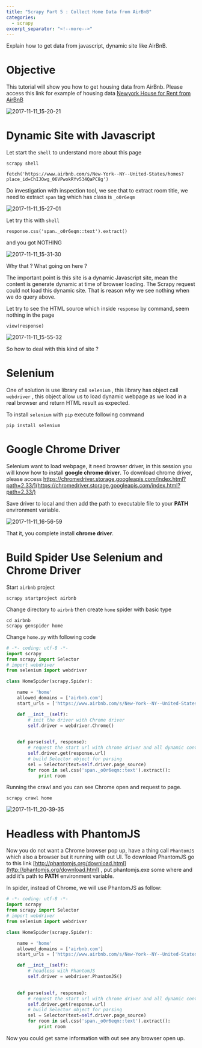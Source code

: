 ```yaml
---
title: "Scrapy Part 5 : Collect Home Data from AirBnB"
categories:
  - scrapy
excerpt_separator: "<!--more-->"
---
```



Explain how to get data from javascript, dynamic site like AirBnB.

<!--more-->

# Objective

This tutorial will show you how to get housing data from AirBnb. Please access this link for example of housing data [Newyork House for Rent from AirBnB](https://www.airbnb.com/s/New-York--NY--United-States/homes?place_id=ChIJOwg_06VPwokRYv534QaPC8g)

![2017-11-11_15-20-21](/assets\images\2017-11-11_15-20-21.jpg)

# Dynamic Site with Javascript

Let start the `shell` to understand more about this page

```shell
scrapy shell
```

```
fetch('https://www.airbnb.com/s/New-York--NY--United-States/homes?place_id=ChIJOwg_06VPwokRYv534QaPC8g')
```

Do investigation with inspection tool, we see that to extract room title, we need to extract `span` tag which has class is `_o0r6eqm` 

![2017-11-11_15-27-01](/assets\images\2017-11-11_15-27-01.jpg)

Let try this with `shell`

```shell
response.css('span._o0r6eqm::text').extract()
```

and you got NOTHING

![2017-11-11_15-31-30](/assets\images\2017-11-11_15-31-30.jpg)

Why that ?  What going on here ?

The important point is this site is a dynamic Javascript site, mean the content is generate dynamic at time of browser loading. The Scrapy request could not load this dynamic site. That is reason why we see nothing when we do query above.

Let try to see the HTML source which inside `response`  by command, seem nothing in the page

```shell
view(response)
```

![2017-11-11_15-55-32](C:\site\minimal-mistakes\assets\images\2017-11-11_15-55-32.jpg)

So how to deal with this kind of site ?

# Selenium

One of solution is use library call `selenium` , this library has object call `webdriver` , this object allow us to load dynamic webpage as we load in a real browser and return HTML result as expected.

To install `selenium` with `pip` execute following command

```shell
pip install selenium
```

# Google Chrome Driver

Selenium want to load webpage, it need browser driver, in this session you will know how to install **google chrome driver**. To download chrome driver, please access https://chromedriver.storage.googleapis.com/index.html?path=2.33/](https://chromedriver.storage.googleapis.com/index.html?path=2.33/)

Save driver to local and then add the path to executable file to your **PATH** environment variable.

![2017-11-11_16-56-59](/assets\images\2017-11-11_16-56-59.jpg)

That it, you complete install **chrome driver**.

# Build Spider Use Selenium and Chrome Driver

Start `airbnb` project

```shell
scrapy startproject airbnb
```

Change directory to `airbnb` then create `home` spider with basic type

```shell
cd airbnb
scrapy genspider home
```

Change `home.py` with following code

```python
# -*- coding: utf-8 -*-
import scrapy
from scrapy import Selector
# import webdriver
from selenium import webdriver

class HomeSpider(scrapy.Spider):

    name = 'home'
    allowed_domains = ['airbnb.com']
    start_urls = ['https://www.airbnb.com/s/New-York--NY--United-States/homes?place_id=ChIJOwg_06VPwokRYv534QaPC8g&refinement_path=%2Fhomes&allow_override%5B%5D=&s_tag=pOehHfZr']

    def __init__(self):
        # init the driver with Chrome driver
        self.driver = webdriver.Chrome()
        

    def parse(self, response):
        # request the start url with chrome driver and all dynamic content is generate
        self.driver.get(response.url)
        # build Selector object for parsing
        sel = Selector(text=self.driver.page_source)
        for room in sel.css('span._o0r6eqm::text').extract(): 
        	print room
```



Running the crawl and you can see Chrome open and request to page.

```shell
scrapy crawl home
```

![2017-11-11_20-39-35](/assets\images\2017-11-11_20-39-35.jpg)



# Headless with PhantomJS

Now you do not want a Chrome browser pop up, have a thing call `PhantomJS` which also a browser but it running with out UI. To download PhantomJS go to this link [http://phantomjs.org/download.html](http://phantomjs.org/download.html) , put phantomjs.exe some where and add it's path to **PATH** environment variable.

In spider, instead of Chrome, we will use PhantomJS as follow:

```python
# -*- coding: utf-8 -*-
import scrapy
from scrapy import Selector
# import webdriver
from selenium import webdriver

class HomeSpider(scrapy.Spider):

    name = 'home'
    allowed_domains = ['airbnb.com']
    start_urls = ['https://www.airbnb.com/s/New-York--NY--United-States/homes?place_id=ChIJOwg_06VPwokRYv534QaPC8g&refinement_path=%2Fhomes&allow_override%5B%5D=&s_tag=pOehHfZr']

    def __init__(self):
        # headless with PhantomJS
        self.driver = webdriver.PhantomJS()
        

    def parse(self, response):
        # request the start url with chrome driver and all dynamic content is generate
        self.driver.get(response.url)
        # build Selector object for parsing
        sel = Selector(text=self.driver.page_source)
        for room in sel.css('span._o0r6eqm::text').extract(): 
        	print room
```

Now you could get same information with out see any browser open up.